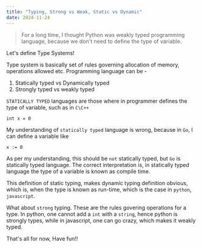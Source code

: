 ```yaml
---
title: "Typing, Strong vs Weak, Static vs Dynamic"
date: 2024-11-24
---
```


> For a long time, I thought Python was weakly typed programming language, because we don't need to define the type of variable. 

Let's define Type Systems!

Type system is basically set of rules governing allocation of memory, operations allowed etc. Programming language can be - 

1. Statically typed vs Dynamically typed
2. Strongly typed vs weakly typed

`STATICALLY TYPED` languages are those where in programmer defines the type of variable, such as in `C\C++`
```
int x = 0
```

My understanding of `statically typed` language is wrong, because in `Go`, I can define a variable like

```
x := 0
```

As per my understanding, this should be `not` statically typed, but `Go` is statically typed language. The correct interpretation is, in statically typed language the type of a variable is known as compile time.

This definition of static typing, makes dynamic typing definition obvious, which is, when the type is known as run-time, which is the case in `python`, `javascript`.

What about `strong` typing. These are the rules govering operations for a type. In python, one cannot add a `int` with a `string`, hence python is strongly types, while in javascript, one can go crazy, which makes it weakly typed.

That's all for now, Have fun!!
